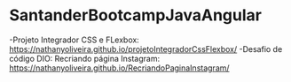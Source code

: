 # SantanderBootcampJavaAngular
-Projeto Integrador CSS e FLexbox: https://nathanyoliveira.github.io/projetoIntegradorCssFlexbox/
-Desafio de código DIO: Recriando página Instagram: https://nathanyoliveira.github.io/RecriandoPaginaInstagram/ 

